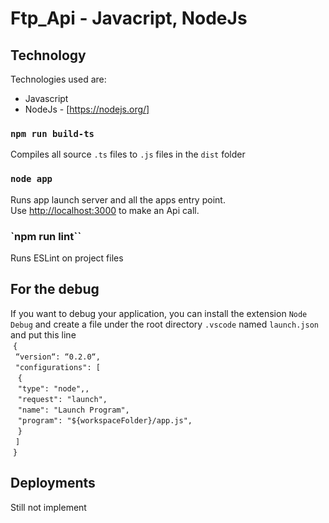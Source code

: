 # Ftp_Api - Javacript, NodeJs

## Technology

Technologies used are:

* Javascript
* NodeJs - [https://nodejs.org/]

### `npm run build-ts`

Compiles all source `.ts` files to `.js` files in the `dist` folder

### `node app`

Runs app launch server and all the apps entry point.<br>
Use [http://localhost:3000](http://localhost:3000) to make an Api call.

### `npm run lint``

Runs ESLint on project files

## For the debug

If you want to debug your application, you can install the extension `Node Debug` and create a file under the root directory `.vscode` named `launch.json` and put this line<br>
&nbsp;`{`<br>
    &nbsp;&nbsp;`“version“: “0.2.0“,`<br>
    &nbsp;&nbsp;`"configurations": [`<br>
       &nbsp;&nbsp;&nbsp;`{`<br>
            &nbsp;&nbsp;&nbsp;`"type": "node",,`<br>
            &nbsp;&nbsp;&nbsp;`"request": "launch",`<br>
            &nbsp;&nbsp;&nbsp;`"name": "Launch Program",`<br>
            &nbsp;&nbsp;&nbsp;`"program": "${workspaceFolder}/app.js",`<br>
        &nbsp;&nbsp;&nbsp;`}`<br>
   &nbsp;&nbsp;`]`<br>
&nbsp;`}`<br>

## Deployments

Still not implement